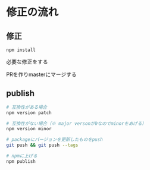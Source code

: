 # 修正の流れ

## 修正
```
npm install
```

必要な修正をする

PRを作りmasterにマージする

## publish
```sh
# 互換性がある場合
npm version patch

# 互換性がない場合（※ major versonが0なのでminorをあげる）
npm version minor

# packageにバージョンを更新したものをpush
git push && git push --tags

# npmに上げる
npm publish
```
